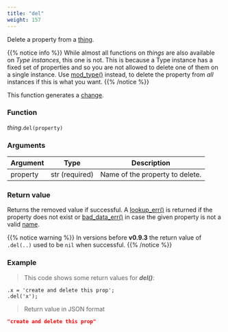 ```yaml
---
title: "del"
weight: 157
---
```


Delete a property from a [thing](..).

{{% notice info %}}
While almost all functions on *things* are also available on *Type instances*, this one is not. This is because a Type instance has a fixed set of properties and so you are not allowed to delete one of them on a single instance.
Use [mod_type()](../../../collection-api/mod_type/del) instead, to delete the property from *all* instances if this is what you want.
{{% /notice %}}

This function generates a [change](../../../overview/changes).

### Function

*thing*.`del(property)`

### Arguments

Argument | Type | Description
-------- | ---- | -----------
property | str (required) | Name of the property to delete.

### Return value

Returns the removed value if successful. A [lookup_err()](../../../errors/lookup_err) is returned
if the property does not exist or [bad_data_err()](../../../errors/bad_data_err) in case the given property is
not a valid [name](../../../overview/names).

{{% notice warning %}}
In versions before **v0.9.3** the return value of `.del(..)` used to be `nil` when successful.
{{% /notice %}}

### Example

> This code shows some return values for ***del()***:

```thingsdb,json_response
.x = 'create and delete this prop';
.del('x');
```

> Return value in JSON format

```json
"create and delete this prop"
```
